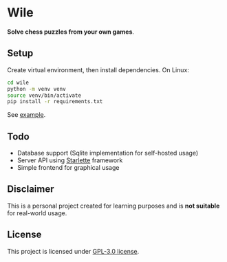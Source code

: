 # Wile

**Solve chess puzzles from your own games**.

## Setup

Create virtual environment, then install dependencies.
On Linux:
```bash
cd wile
python -m venv venv
source venv/bin/activate
pip install -r requirements.txt
```
See [example](./src/example.py).

## Todo

- Database support (Sqlite implementation for self-hosted usage)
- Server API using [Starlette](https://github.com/encode/starlette) framework
- Simple frontend for graphical usage

## Disclaimer

This is a personal project created for learning purposes and is **not suitable** for real-world usage.

## License

This project is licensed under [GPL-3.0 license](./LICENSE).
